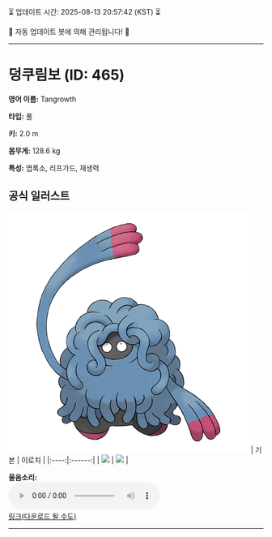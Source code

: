 
⏳ 업데이트 시간: 2025-08-13 20:57:42 (KST) ⏳

🤖 자동 업데이트 봇에 의해 관리됩니다! 🤖

---

# 덩쿠림보 (ID: 465)
**영어 이름:** Tangrowth

**타입:** 풀

**키:** 2.0 m

**몸무게:** 128.6 kg

**특성:** 엽록소, 리프가드, 재생력

## 공식 일러스트
![](https://raw.githubusercontent.com/PokeAPI/sprites/master/sprites/pokemon/other/official-artwork/465.png)
| 기본 | 이로치 |
|:----:|:------:|
| <img src="http://play.pokemonshowdown.com/sprites/ani/tangrowth.gif" width="200"> | <img src="http://play.pokemonshowdown.com/sprites/ani-shiny/tangrowth.gif" width="200"> |

**울음소리:**<br><audio controls src="https://raw.githubusercontent.com/PokeAPI/cries/main/cries/pokemon/latest/465.ogg"></audio><br> [링크(다운로드 될 수도)](https://raw.githubusercontent.com/PokeAPI/cries/main/cries/pokemon/latest/465.ogg)


---
